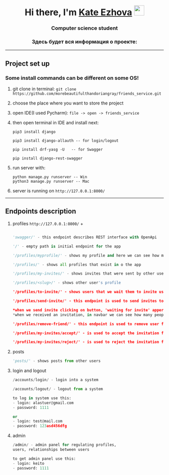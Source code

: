 <h1 align="center">Hi there, I'm <a href="" target="_blank">Kate Ezhova</a> 
<img src="https://github.com/blackcater/blackcater/raw/main/images/Hi.gif" height="32"/></h1>
<h3 align="center">Computer science student </h3>
<h3 align="center">Здесь будет вся информация о проекте: </h3>  

---

## Project set up
### Some install commands can be different on some OS!
1. git clone in terminal: 
`git clone https://github.com/morebeautifulthandoriangray/friends_service.git`
2. choose the place where you want to store the project
3. open  IDE(I used Pycharm): `file -> open -> friends_service`
4. then open terminal in IDE and install next: 
   ```
   pip3 install django
   
   pip3 install django-allauth -- for login/logout
   
   pip install drf-yasg -U   -- for Swagger
   
   pip install django-rest-swagger
    ```
   
5. run server with:
    ```
   python manage.py runserver -- Win
   python3 manage.py runserver -- Mac
   ```
6. server is running on `http://127.0.0.1:8000/` 

---

## Endpoints description
1. profiles
    `http://127.0.0.1:8000/`  + 
    ```python
   
   'swagger/' - this endpoint describes REST interface with OpenApi
   
   '/' - empty path is initial endpoint for the app
   
   '/profiles/myprofile/' - shows my profile and here we can see how many friends we have 
   
   '/profiles/' - shows all profiles that exist in o the app
   
   '/profiles/my-invites/' - shows invites that were sent by other users
   
   '/profiles/<slug>/' - shows other user's profile
   
   '/profiles/to-invite/' - shows users that we wait them to invite us
   
   '/profiles/send-invite/' - this endpoint is used to send invites to other users
   
   *when we send invite clicking on button, 'waiting for invite' appers*
   *when we received an invitation, in navbar we can see how many people sent invitations '*
   
   '/profiles/remove-friend/' - this endpoint is used to remove user from a friend list

    '/profiles/my-invites/accept/' - is used to accept the invitation from a user
   
    '/profiles/my-invites/reject/' - is used to reject the invitation from a user
   ```
2. posts
   
    ```python
   'posts/' - shows posts from other users
   ```

3. login and logout

    ```python
    /accounts/login/ - login into a system
   
    /accounts/logout/ - logout from a system
   
   to log in system use this:
   - login: alastuer@gmail.com
   - password: 1111
   
   or 
   - login: test@mail.com
   - password: 123asd456dfg
   
    ```
4. admin

    ```python
    /admin/ - admin panel for regulating profiles,
    users, relationships between users
   
   to get admin panel use this:
   - login: keito
   - password: 1111

    ```
   
